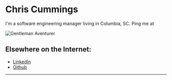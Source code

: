# Chris Cummings

I'm a software engineering manager living in Columbia, SC. Ping me at <span class="email_address"></span>

![Gentleman Aventurer](assets/images/chris_cummings.jpg)

## Elsewhere on the Internet:

* [LinkedIn](https://www.linkedin.com/in/christopher-cummings-91667710/)
* [Github](https://github.com/chriscummings)

---

